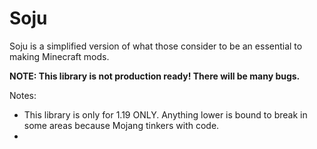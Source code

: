 # Soju
Soju is a simplified version of what those consider to be an essential to making Minecraft mods.

**NOTE: This library is not production ready! There will be many bugs.**

Notes: 
* This library is only for 1.19 ONLY. Anything lower is bound to break in some areas because Mojang tinkers with code.
* 
